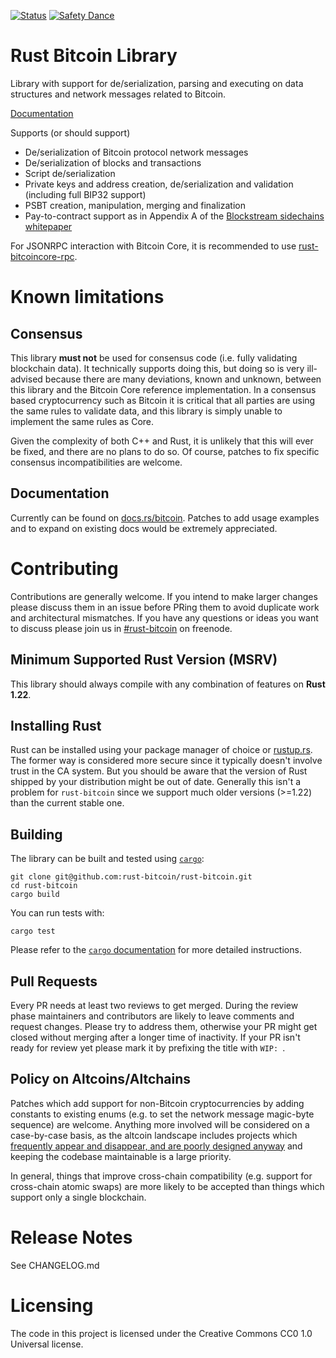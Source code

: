 [![Status](https://travis-ci.org/rust-bitcoin/rust-bitcoin.png?branch=master)](https://travis-ci.org/rust-bitcoin/rust-bitcoin)
[![Safety Dance](https://img.shields.io/badge/unsafe-forbidden-success.svg)](https://github.com/rust-secure-code/safety-dance/)

# Rust Bitcoin Library

Library with support for de/serialization, parsing and executing on data
structures and network messages related to Bitcoin.

[Documentation](https://docs.rs/bitcoin/)

Supports (or should support)

* De/serialization of Bitcoin protocol network messages
* De/serialization of blocks and transactions
* Script de/serialization
* Private keys and address creation, de/serialization and validation (including full BIP32 support)
* PSBT creation, manipulation, merging and finalization
* Pay-to-contract support as in Appendix A of the [Blockstream sidechains whitepaper](https://www.blockstream.com/sidechains.pdf)

For JSONRPC interaction with Bitcoin Core, it is recommended to use
[rust-bitcoincore-rpc](https://github.com/rust-bitcoin/rust-bitcoincore-rpc).

# Known limitations

## Consensus

This library **must not** be used for consensus code (i.e. fully validating
blockchain data). It technically supports doing this, but doing so is very
ill-advised because there are many deviations, known and unknown, between
this library and the Bitcoin Core reference implementation. In a consensus
based cryptocurrency such as Bitcoin it is critical that all parties are
using the same rules to validate data, and this library is simply unable
to implement the same rules as Core.

Given the complexity of both C++ and Rust, it is unlikely that this will
ever be fixed, and there are no plans to do so. Of course, patches to
fix specific consensus incompatibilities are welcome.

## Documentation

Currently can be found on [docs.rs/bitcoin](https://docs.rs/bitcoin/).
Patches to add usage examples and to expand on existing docs would be extremely
appreciated.

# Contributing
Contributions are generally welcome. If you intend to make larger changes please
discuss them in an issue before PRing them to avoid duplicate work and
architectural mismatches. If you have any questions or ideas you want to discuss
please join us in
[#rust-bitcoin](http://webchat.freenode.net/?channels=%23rust-bitcoin) on
freenode.

## Minimum Supported Rust Version (MSRV)
This library should always compile with any combination of features on **Rust 1.22**.

## Installing Rust
Rust can be installed using your package manager of choice or
[rustup.rs](https://rustup.rs). The former way is considered more secure since
it typically doesn't involve trust in the CA system. But you should be aware
that the version of Rust shipped by your distribution might be out of date.
Generally this isn't a problem for `rust-bitcoin` since we support much older
versions (>=1.22) than the current stable one.

## Building
The library can be built and tested using [`cargo`](https://github.com/rust-lang/cargo/):

```
git clone git@github.com:rust-bitcoin/rust-bitcoin.git
cd rust-bitcoin
cargo build
```

You can run tests with:

```
cargo test
```

Please refer to the [`cargo` documentation](https://doc.rust-lang.org/stable/cargo/) for more detailed instructions. 

## Pull Requests
Every PR needs at least two reviews to get merged. During the review phase
maintainers and contributors are likely to leave comments and request changes.
Please try to address them, otherwise your PR might get closed without merging
after a longer time of inactivity. If your PR isn't ready for review yet please
mark it by prefixing the title with `WIP: `.

## Policy on Altcoins/Altchains

Patches which add support for non-Bitcoin cryptocurrencies by adding constants
to existing enums (e.g. to set the network message magic-byte sequence) are
welcome. Anything more involved will be considered on a case-by-case basis,
as the altcoin landscape includes projects which [frequently appear and
disappear, and are poorly designed anyway](https://download.wpsoftware.net/bitcoin/alts.pdf)
and keeping the codebase maintainable is a large priority.

In general, things that improve cross-chain compatibility (e.g. support for
cross-chain atomic swaps) are more likely to be accepted than things which
support only a single blockchain.


# Release Notes

See CHANGELOG.md


# Licensing

The code in this project is licensed under the Creative Commons CC0 1.0
Universal license.
